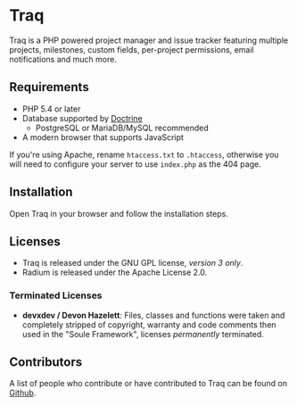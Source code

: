 Traq
======

Traq is a PHP powered project manager and issue tracker featuring multiple projects,
milestones, custom fields, per-project permissions, email notifications and much more.

Requirements
------------

- PHP 5.4 or later
- Database supported by [Doctrine](http://www.doctrine-project.org)
  - PostgreSQL or MariaDB/MySQL recommended
- A modern browser that supports JavaScript

If you're using Apache, rename `htaccess.txt` to `.htaccess`, otherwise you will
need to configure your server to use `index.php` as the 404 page.

Installation
------------

Open Traq in your browser and follow the installation steps.

Licenses
-------

* Traq is released under the GNU GPL license, _version 3 only_.
* Radium is released under the Apache License 2.0.

### Terminated Licenses ###

* **devxdev / Devon Hazelett**:
  Files, classes and functions were taken and completely stripped of copyright,
  warranty and code comments then used in the "Soule Framework",
  licenses _permanently_ terminated.

Contributors
------------

A list of people who contribute or have contributed to Traq can be found on
[Github](https://github.com/nirix/traq/graphs/contributors).
